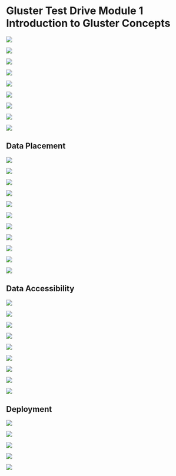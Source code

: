 # Gluster Test Drive Module 1 <br/> Introduction to Gluster Concepts

![](images/RHS_Gluster_Test_Drive-Module_1-dblack-201610-01.png)

![](images/RHS_Gluster_Test_Drive-Module_1-dblack-201610-02.png)

![](images/RHS_Gluster_Test_Drive-Module_1-dblack-201610-03.png)

![](images/RHS_Gluster_Test_Drive-Module_1-dblack-201610-04.png)

![](images/RHS_Gluster_Test_Drive-Module_1-dblack-201610-05.png)

![](images/RHS_Gluster_Test_Drive-Module_1-dblack-201610-06.png)

![](images/RHS_Gluster_Test_Drive-Module_1-dblack-201610-07.png)

![](images/RHS_Gluster_Test_Drive-Module_1-dblack-201610-08.png)

![](images/RHS_Gluster_Test_Drive-Module_1-dblack-201610-09.png)

## Data Placement
![](images/RHS_Gluster_Test_Drive-Module_1-dblack-201610-10.png)

![](images/RHS_Gluster_Test_Drive-Module_1-dblack-201610-11.png)

![](images/RHS_Gluster_Test_Drive-Module_1-dblack-201610-12.png)

![](images/RHS_Gluster_Test_Drive-Module_1-dblack-201610-13.png)

![](images/RHS_Gluster_Test_Drive-Module_1-dblack-201610-14.png)

![](images/RHS_Gluster_Test_Drive-Module_1-dblack-201610-15.png)

![](images/RHS_Gluster_Test_Drive-Module_1-dblack-201610-16.png)

![](images/RHS_Gluster_Test_Drive-Module_1-dblack-201610-17.png)

![](images/RHS_Gluster_Test_Drive-Module_1-dblack-201610-18.png)

![](images/RHS_Gluster_Test_Drive-Module_1-dblack-201610-19.png)

![](images/RHS_Gluster_Test_Drive-Module_1-dblack-201610-21.png)

## Data Accessibility
![](images/RHS_Gluster_Test_Drive-Module_1-dblack-201610-22.png)

![](images/RHS_Gluster_Test_Drive-Module_1-dblack-201610-23.png)

![](images/RHS_Gluster_Test_Drive-Module_1-dblack-201610-24.png)

![](images/RHS_Gluster_Test_Drive-Module_1-dblack-201610-25.png)

![](images/RHS_Gluster_Test_Drive-Module_1-dblack-201610-26.png)

![](images/RHS_Gluster_Test_Drive-Module_1-dblack-201610-27.png)

![](images/RHS_Gluster_Test_Drive-Module_1-dblack-201610-28.png)

![](images/RHS_Gluster_Test_Drive-Module_1-dblack-201610-29.png)

![](images/RHS_Gluster_Test_Drive-Module_1-dblack-201610-30.png)

## Deployment
![](images/RHS_Gluster_Test_Drive-Module_1-dblack-201610-31.png)

![](images/RHS_Gluster_Test_Drive-Module_1-dblack-201610-32.png)

![](images/RHS_Gluster_Test_Drive-Module_1-dblack-201610-33.png)

![](images/RHS_Gluster_Test_Drive-Module_1-dblack-201610-34.png)

![](images/RHS_Gluster_Test_Drive-Module_1-dblack-201610-35.png)
